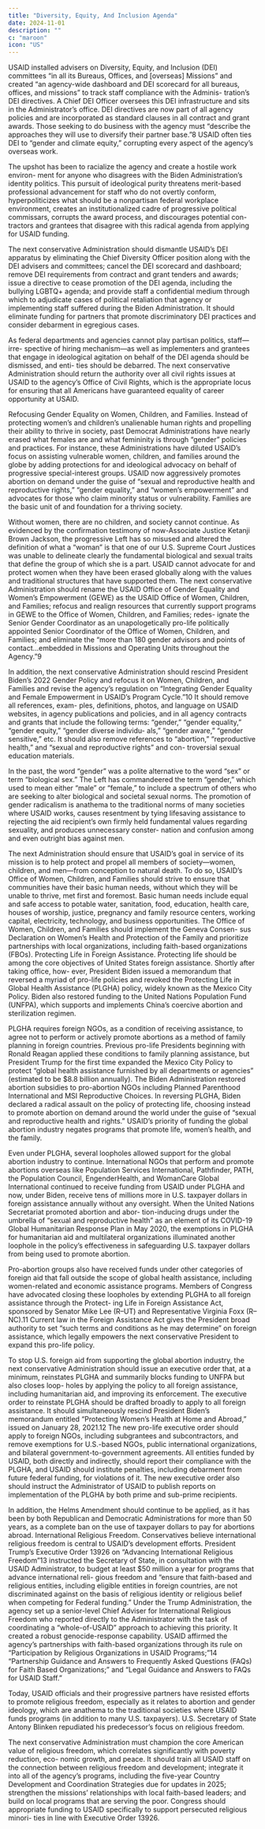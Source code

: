 ```yaml
---
title: "Diversity, Equity, And Inclusion Agenda"
date: 2024-11-01
description: ""
c: "maroon"
icon: "US"
---
```



USAID installed advisers on Diversity, Equity, and Inclusion (DEI) committees “in all its Bureaus, Offices, and [overseas] Missions” and created “an agency-wide dashboard and DEI scorecard for all bureaus, offices, and missions” to track staff compliance with the Adminis- tration’s DEI directives. A Chief DEI Officer oversees this DEI infrastructure and sits in the Administrator’s office. DEI directives are now part of all agency policies and are incorporated as standard clauses in all contract and grant awards. Those seeking to do business with the agency must “describe the approaches they will use to diversify their partner base.”8 USAID often ties DEI to “gender and climate equity,” corrupting every aspect of the agency’s overseas work.

The upshot has been to racialize the agency and create a hostile work environ- ment for anyone who disagrees with the Biden Administration’s identity politics. This pursuit of ideological purity threatens merit-based professional advancement for staff who do not overtly conform, hyperpoliticizes what should be a nonpartisan federal workplace environment, creates an institutionalized cadre of progressive political commissars, corrupts the award process, and discourages potential con- tractors and grantees that disagree with this radical agenda from applying for USAID funding.

The next conservative Administration should dismantle USAID’s DEI apparatus
by eliminating the Chief Diversity Officer position along with the DEI advisers and
committees; cancel the DEI scorecard and dashboard; remove DEI requirements
from contract and grant tenders and awards; issue a directive to cease promotion
of the DEI agenda, including the bullying LGBTQ+ agenda; and provide staff a
confidential medium through which to adjudicate cases of political retaliation
that agency or implementing staff suffered during the Biden Administration. It
should eliminate funding for partners that promote discriminatory DEI practices
and consider debarment in egregious cases.

As federal departments and agencies cannot play partisan politics, staff—irre-
spective of hiring mechanism—as well as implementers and grantees that engage
in ideological agitation on behalf of the DEI agenda should be dismissed, and enti-
ties should be debarred. The next conservative Administration should return the
authority over all civil rights issues at USAID to the agency’s Office of Civil Rights,
which is the appropriate locus for ensuring that all Americans have guaranteed
equality of career opportunity at USAID.

Refocusing Gender Equality on Women, Children, and Families. Instead
of protecting women’s and children’s unalienable human rights and propelling
their ability to thrive in society, past Democrat Administrations have nearly erased what females are and what femininity is through “gender” policies and practices.
For instance, these Administrations have diluted USAID’s focus on assisting vulnerable women, children, and families around the globe by adding protections for
and ideological advocacy on behalf of progressive special-interest groups. USAID
now aggressively promotes abortion on demand under the guise of “sexual and
reproductive health and reproductive rights,” “gender equality,” and “women’s
empowerment” and advocates for those who claim minority status or vulnerability.
Families are the basic unit of and foundation for a thriving society.

Without women, there are no children, and society cannot continue. As evidenced by the confirmation testimony of now-Associate Justice Ketanji Brown Jackson, the progressive Left has so misused and altered the definition of what a “woman” is that one of our U.S. Supreme Court Justices was unable to delineate clearly the fundamental biological and sexual traits that define the group of which she is a part. USAID cannot advocate for and protect women when they have been erased globally along with the values and traditional structures that have supported them. The next conservative Administration should rename the USAID Office of Gender Equality and Women’s Empowerment (GEWE) as the USAID Office of Women, Children, and Families; refocus and realign resources that currently support programs in GEWE to the Office of Women, Children, and Families; redes- ignate the Senior Gender Coordinator as an unapologetically pro-life politically appointed Senior Coordinator of the Office of Women, Children, and Families; and eliminate the “more than 180 gender advisors and points of contact...embedded in Missions and Operating Units throughout the Agency.”9

In addition, the next conservative Administration should rescind President
Biden’s 2022 Gender Policy and refocus it on Women, Children, and Families
and revise the agency’s regulation on “Integrating Gender Equality and Female
Empowerment in USAID’s Program Cycle.”10 It should remove all references, exam-
ples, definitions, photos, and language on USAID websites, in agency publications
and policies, and in all agency contracts and grants that include the following
terms: “gender,” “gender equality,” “gender equity,” “gender diverse individu-
als,” “gender aware,” “gender sensitive,” etc. It should also remove references to
“abortion,” “reproductive health,” and “sexual and reproductive rights” and con-
troversial sexual education materials.

In the past, the word “gender” was a polite alternative to the word “sex” or term
“biological sex.” The Left has commandeered the term “gender,” which used to
mean either “male” or “female,” to include a spectrum of others who are seeking to
alter biological and societal sexual norms. The promotion of gender radicalism is
anathema to the traditional norms of many societies where USAID works, causes
resentment by tying lifesaving assistance to rejecting the aid recipient’s own firmly
held fundamental values regarding sexuality, and produces unnecessary conster-
nation and confusion among and even outright bias against men.﻿

The next Administration should ensure that USAID’s goal in service of its
mission is to help protect and propel all members of society—women, children,
and men—from conception to natural death. To do so, USAID’s Office of Women,
Children, and Families should strive to ensure that communities have their basic
human needs, without which they will be unable to thrive, met first and foremost.
Basic human needs include equal and safe access to potable water, sanitation, food,
education, health care, houses of worship, justice, pregnancy and family resource
centers, working capital, electricity, technology, and business opportunities. The
Office of Women, Children, and Families should implement the Geneva Consen-
sus Declaration on Women’s Health and Protection of the Family and prioritize
partnerships with local organizations, including faith-based organizations (FBOs).
Protecting Life in Foreign Assistance. Protecting life should be among the
core objectives of United States foreign assistance. Shortly after taking office, how-
ever, President Biden issued a memorandum that reversed a myriad of pro-life
policies and revoked the Protecting Life in Global Health Assistance (PLGHA)
policy, widely known as the Mexico City Policy. Biden also restored funding to
the United Nations Population Fund (UNFPA), which supports and implements
China’s coercive abortion and sterilization regimen.

PLGHA requires foreign NGOs, as a condition of receiving assistance, to agree
not to perform or actively promote abortions as a method of family planning in
foreign countries. Previous pro-life Presidents beginning with Ronald Reagan
applied these conditions to family planning assistance, but President Trump for
the first time expanded the Mexico City Policy to protect “global health assistance
furnished by all departments or agencies” (estimated to be $8.8 billion annually).
The Biden Administration restored abortion subsidies to pro-abortion NGOs
including Planned Parenthood International and MSI Reproductive Choices. In
reversing PLGHA, Biden declared a radical assault on the policy of protecting life,
choosing instead to promote abortion on demand around the world under the
guise of “sexual and reproductive health and rights.” USAID’s priority of funding
the global abortion industry negates programs that promote life, women’s health,
and the family.

Even under PLGHA, several loopholes allowed support for the global abortion
industry to continue. International NGOs that perform and promote abortions
overseas like Population Services International, Pathfinder, PATH, the Population
Council, EngenderHealth, and WomanCare Global International continued to
receive funding from USAID under PLGHA and now, under Biden, receive tens
of millions more in U.S. taxpayer dollars in foreign assistance annually without
any oversight. When the United Nations Secretariat promoted abortion and abor-
tion-inducing drugs under the umbrella of “sexual and reproductive health” as
an element of its COVID-19 Global Humanitarian Response Plan in May 2020,
the exemptions in PLGHA for humanitarian aid and multilateral organizations illuminated another loophole in the policy’s effectiveness in safeguarding U.S. taxpayer dollars from being used to promote abortion.

Pro-abortion groups also have received funds under other categories of foreign
aid that fall outside the scope of global health assistance, including women-related
and economic assistance programs. Members of Congress have advocated closing
these loopholes by extending PLGHA to all foreign assistance through the Protect-
ing Life in Foreign Assistance Act, sponsored by Senator Mike Lee (R–UT) and
Representative Virginia Foxx (R–NC).11 Current law in the Foreign Assistance Act
gives the President broad authority to set “such terms and conditions as he may
determine” on foreign assistance, which legally empowers the next conservative
President to expand this pro-life policy.

To stop U.S. foreign aid from supporting the global abortion industry, the next
conservative Administration should issue an executive order that, at a minimum,
reinstates PLGHA and summarily blocks funding to UNFPA but also closes loop-
holes by applying the policy to all foreign assistance, including humanitarian aid,
and improving its enforcement. The executive order to reinstate PLGHA should
be drafted broadly to apply to all foreign assistance. It should simultaneously
rescind President Biden’s memorandum entitled “Protecting Women’s Health at
Home and Abroad,” issued on January 28, 2021.12 The new pro-life executive order
should apply to foreign NGOs, including subgrantees and subcontractors, and
remove exemptions for U.S.-based NGOs, public international organizations, and
bilateral government-to-government agreements. All entities funded by USAID,
both directly and indirectly, should report their compliance with the PLGHA, and
USAID should institute penalties, including debarment from future federal funding,
for violations of it. The new executive order also should instruct the Administrator
of USAID to publish reports on implementation of the PLGHA by both prime and
sub-prime recipients.

In addition, the Helms Amendment should continue to be applied, as it has been
by both Republican and Democratic Administrations for more than 50 years, as a
complete ban on the use of taxpayer dollars to pay for abortions abroad.
International Religious Freedom. Conservatives believe international
religious freedom is central to USAID’s development efforts. President Trump’s
Executive Order 13926 on “Advancing International Religious Freedom”13
instructed the Secretary of State, in consultation with the USAID Administrator,
to budget at least $50 million a year for programs that advance international reli-
gious freedom and “ensure that faith-based and religious entities, including eligible
entities in foreign countries, are not discriminated against on the basis of religious
identity or religious belief when competing for Federal funding.”
Under the Trump Administration, the agency set up a senior-level Chief Adviser
for International Religious Freedom who reported directly to the Administrator with the task of coordinating a “whole-of-USAID” approach to achieving this priority. It created a robust genocide-response capability. USAID affirmed the
agency’s partnerships with faith-based organizations through its rule on “Participation by Religious Organizations in USAID Programs;”14 “Partnership Guidance and Answers to Frequently Asked Questions (FAQs) for Faith Based Organizations;”
and “Legal Guidance and Answers to FAQs for USAID Staff.”

Today, USAID officials and their progressive partners have resisted efforts to
promote religious freedom, especially as it relates to abortion and gender ideology,
which are anathema to the traditional societies where USAID funds programs (in
addition to many U.S. taxpayers). U.S. Secretary of State Antony Blinken repudiated
his predecessor’s focus on religious freedom.

The next conservative Administration must champion the core American value
of religious freedom, which correlates significantly with poverty reduction, eco-
nomic growth, and peace. It should train all USAID staff on the connection between
religious freedom and development; integrate it into all of the agency’s programs,
including the five-year Country Development and Coordination Strategies due
for updates in 2025; strengthen the missions’ relationships with local faith-based
leaders; and build on local programs that are serving the poor. Congress should
appropriate funding to USAID specifically to support persecuted religious minori-
ties in line with Executive Order 13926.

